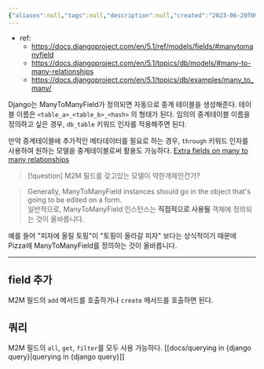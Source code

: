 ```yaml
---
{"aliases":null,"tags":null,"description":null,"created":"2023-06-20T09:37:03","updated":"2024-11-30T17:44:18","title":"ManyToManyField {django}","dg-publish":true,"permalink":"/docs/ManyToManyField {django}/","dgPassFrontmatter":true}
---
```


- ref: 
	- <https://docs.djangoproject.com/en/5.1/ref/models/fields/#manytomanyfield>
	- <https://docs.djangoproject.com/en/5.1/topics/db/models/#many-to-many-relationships>
	- <https://docs.djangoproject.com/en/5.1/topics/db/examples/many_to_many/>

Django는 ManyToManyField가 정의되면 자동으로 중계 테이블을 생성해준다. 테이블 이름은 `<table_a>_<table_b>_<hash>` 의 형태가 된다. 임의의 중계테이블 이름을 정의하고 싶은 경우, `db_table` 키워드 인자를 적용해주면 된다.

만약 중계테이블에 추가적인 메타데이터를 필요로 하는 경우, `through` 키워드 인자를 사용하여 원하는 모델을 중계테이블로써 활용도 가능하다. [Extra fields on many to many relationships](https://docs.djangoproject.com/en/5.1/topics/db/models/#extra-fields-on-many-to-many-relationships)

> [!question] M2M 필드를 갖고있는 모델이 약한개체인건가? 

> Generally, ManyToManyField instances should go in the object that's going to be edited on a form.  
> 일반적으로, ManyToManyField 인스턴스는 **직접적으로 사용될** 객체에 정의되는 것이 올바릅니다.

예를 들어 "피자에 올릴 토핑"이 "토핑이 올라갈 피자" 보다는 상식적이기 때문에 Pizza에 ManyToManyField를 정의하는 것이 올바릅니다.

---

## field 추가

M2M 필드의 `add` 메서드를 호출하거나 `create` 메서드를 호출하면 된다.

## 쿼리

M2M 필드의 `all`, `get`, `filter`를 모두 사용 가능하다. [[docs/querying in {django query}\|querying in {django query}]]
